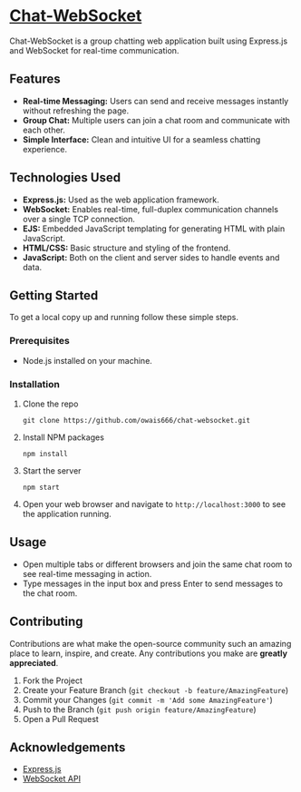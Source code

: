 # [Chat-WebSocket]([https://news-website-35p3.onrender.com](https://chat-websocket-kt13.onrender.com))

Chat-WebSocket is a group chatting web application built using Express.js and WebSocket for real-time communication.

## Features

- **Real-time Messaging:** Users can send and receive messages instantly without refreshing the page.
- **Group Chat:** Multiple users can join a chat room and communicate with each other.
- **Simple Interface:** Clean and intuitive UI for a seamless chatting experience.

## Technologies Used

- **Express.js:** Used as the web application framework.
- **WebSocket:** Enables real-time, full-duplex communication channels over a single TCP connection.
- **EJS:** Embedded JavaScript templating for generating HTML with plain JavaScript.
- **HTML/CSS:** Basic structure and styling of the frontend.
- **JavaScript:** Both on the client and server sides to handle events and data.

## Getting Started

To get a local copy up and running follow these simple steps.

### Prerequisites

- Node.js installed on your machine.

### Installation

1. Clone the repo
        
    `git clone https://github.com/owais666/chat-websocket.git`
    
2. Install NPM packages
    
    `npm install`
    
3. Start the server
    
    `npm start`
    
4. Open your web browser and navigate to `http://localhost:3000` to see the application running.

## Usage

- Open multiple tabs or different browsers and join the same chat room to see real-time messaging in action.
- Type messages in the input box and press Enter to send messages to the chat room.

## Contributing

Contributions are what make the open-source community such an amazing place to learn, inspire, and create. Any contributions you make are **greatly appreciated**.

1. Fork the Project
2. Create your Feature Branch (`git checkout -b feature/AmazingFeature`)
3. Commit your Changes (`git commit -m 'Add some AmazingFeature'`)
4. Push to the Branch (`git push origin feature/AmazingFeature`)
5. Open a Pull Request


## Acknowledgements

- [Express.js](https://expressjs.com/)
- [WebSocket API](https://developer.mozilla.org/en-US/docs/Web/API/WebSocket)
